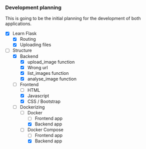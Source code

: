 ### Development planning
This is going to be the initial planning for the development of both applications.

- [X] Learn Flask
  - [x] Routing
  - [X] Uploading files
- [ ] Structure
  - [X] Backend
    - [X] upload_image function
    - [X] Wrong url
    - [X] list_images function
    - [X] analyse_image function
  - [ ] Frontend
    - [ ] HTML 
    - [X] Javascript
    - [X] CSS / Bootstrap
  - [ ] Dockerizing
    - [ ] Docker
      - [ ] Frontend app
      - [X] Backend app
    - [ ] Docker Compose
      - [ ] Frontend app
      - [X] Backend app